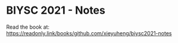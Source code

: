 # BIYSC 2021 - Notes

Read the book at: https://readonly.link/books/github.com/xieyuheng/biysc2021-notes
